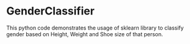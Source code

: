 # GenderClassifier

This python code demonstrates the usage of sklearn library to classify gender based on Height, Weight and Shoe size of that person.